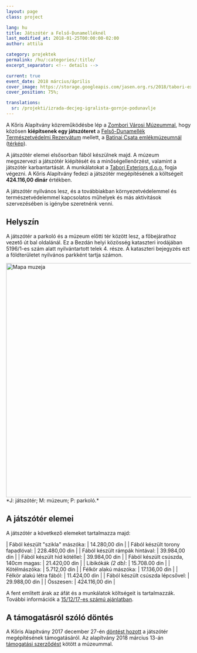 ```yaml
---
layout: page
class: project

lang: hu
title: Játszótér a Felső-Dunamelléknél
last_modified_at: 2018-01-25T00:00:00-02:00
author: attila

category: projektek
permalink: /hu/:categories/:title/
excerpt_separator: <!-- details -->

current: true
event_date: 2018 március/április
cover_image: https://storage.googleapis.com/jasen.org.rs/2018/tabori-exteriors-playground.jpg
cover_position: 75%;

translations:
  sr: /projekti/izrada-decjeg-igralista-gornje-podunavlje
---
```

A Kőris Alapítvány közreműködésbe lép a [Zombori Városi Múzeummal], hogy közösen
**kiépítsenek egy játszóteret** a [Felső-Dunamellék Természetvédelmi Rezervátum]
mellett, a [Batinai Csata emlékmúzeumnál] ([térkép]).

A játszótér elemei elsősorban fából készülnek majd. A múzeum megszervezi a
játszótér kiépítését és a minőségellenőrzést, valamint a játszótér
karbantartását. A munkálatokat a [Tabori Exteriors d.o.o.] fogja végezni. A
Kőris Alapítvány fedezi a játszótér megépítésének a költségeit **424.116,00
dinár** értékben.

[Zombori Városi Múzeummal]: http://gms.rs
[Felső-Dunamellék Természetvédelmi Rezervátum]: https://hu.wikipedia.org/wiki/Felső-Dunamellék_Természetvédelmi_Rezervátum
[Batinai Csata emlékmúzeumnál]: https://sr.wikipedia.org/sr-el/Memorijalni_kompleks_Batinska_bitka
[térkép]: https://goo.gl/maps/18hj8bEdz422
[Tabori Exteriors d.o.o.]: http://www.tabori-drvo.com

<!-- details -->

A játszótér nyilvános lesz, és a továbbiakban környezetvédelemmel és
természetvédelemmel kapcsolatos műhelyek és más aktivitások szervezésében is
igénybe szeretnénk venni.

## Helyszín

A játszótér a parkoló és a múzeum előtti tér között lesz, a főbejárathoz vezető
út bal oldalánál. Ez a Bezdán helyi közösség kataszteri irodájában 5196/1-es
szám alatt nyilvántartott telek 4. része. A kataszteri bejegyzés ezt a
földterületet nyilvános parkként tartja számon.

<div class="mdl-typography--text-center">
  <img alt="Mapa muzeja" class="mdl-shadow--2dp staticmap" src="https://maps.googleapis.com/maps/api/staticmap?zoom=17&size=640x280&scale=2&maptype=hybrid&markers=color:green|label:J|45.850479,18.860708&markers=color:red|label:M|45.850602,18.861131&markers=color:blue|label:P|45.849931,18.861064&language=hu&key={{ site.data.apis.static_maps_api_key }}" style="width: 640px;">
  <div markdown="1">
  *J: játszótér; M: múzeum; P: parkoló.*
  </div>
</div>

## A játszótér elemei

A játszótér a következő elemeket tartalmazza majd:

<div class="pricelist" markdown="1">

| Fából készült "szikla" mászóka:     |  14.280,00 din |
| Fából készült torony fapadlóval:    | 228.480,00 din |
| Fából készült rámpák hintával:      |  39.984,00 din |
| Fából készült híd kötéllel:         |  39.984,00 din |
| Fából készült csúszda, 140cm magas: |  21.420,00 din |
| Libikókák *(2 db)*:                 |  15.708.00 din |
| Kötélmászóka:                       |   5.712,00 din |
| Félkör alakú mászóka:               |  17.136,00 din |
| Félkör alakú létra fából:           |  11.424,00 din |
| Fából készült csúszda lépcsővel:    |  29.988,00 din |
| Összesen:                           | 424.116,00 din |

</div>

A fent említett árak az áfát és a munkálatok költségeit is tartalmazzák.
További információk a [15/12/17-es számú ajánlatban].

[15/12/17-es számú ajánlatban]: /docs/tabori-exteriors-doo-ponuda-15-12-17.pdf

## A támogatásról szóló döntés

A Kőris Alapítvány 2017 december 27-én [döntést hozott] a játszótér
megépítésének támogatásáról. Az alapítvány 2018 március 13-án [támogatási
szerződést] kötött a múzeummal.

[döntést hozott]: /docs/odluka-o-finansiranju-decijeg-igralista-gornje-podunavlje.pdf
[támogatási szerződést]: /docs/ugovor-o-finansiranju-decijeg-igralista-gornje-podunavlje.pdf
